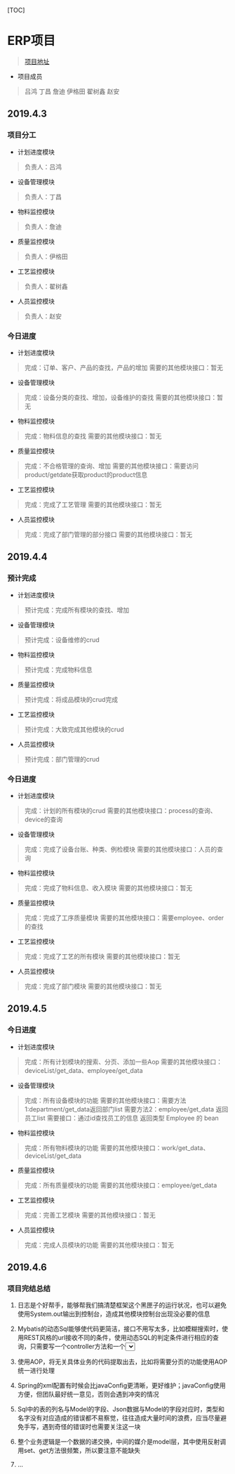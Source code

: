 [TOC]
# ERP项目
> [项目地址](https://github.com/TYlvren/erp.git)
* 项目成员
> 吕鸿 丁昌 詹迪 伊格田 翟树鑫 赵安

## 2019.4.3

### 项目分工
* 计划进度模块
> 负责人：吕鸿

* 设备管理模块
> 负责人：丁昌

* 物料监控模块
> 负责人：詹迪

* 质量监控模块
> 负责人：伊格田

* 工艺监控模块
> 负责人：翟树鑫

* 人员监控模块
> 负责人：赵安

### 今日进度
* 计划进度模块
> 完成：订单、客户、产品的查找，产品的增加
> 需要的其他模块接口：暂无
>
> 

* 设备管理模块
> 完成：设备分类的查找、增加，设备维护的查找
> 需要的其他模块接口：暂无
>
> 

* 物料监控模块
> 完成：物料信息的查找
> 需要的其他模块接口：暂无
>
> 

* 质量监控模块
> 完成：不合格管理的查询、增加
> 需要的其他模块接口：需要访问product/getdate获取product的product信息
>
> 

* 工艺监控模块
> 完成：完成了工艺管理
> 需要的其他模块接口：暂无
>
> 

* 人员监控模块
> 完成：完成了部门管理的部分接口
> 需要的其他模块接口：暂无

## 2019.4.4
### 预计完成
* 计划进度模块
> 预计完成：完成所有模块的查找、增加

* 设备管理模块
> 预计完成：设备维修的crud


* 物料监控模块
> 预计完成：完成物料信息

* 质量监控模块
> 预计完成：将成品模块的crud完成

* 工艺监控模块
> 预计完成：大致完成其他模块的crud

* 人员监控模块
> 预计完成：部门管理的crud


### 今日进度
* 计划进度模块
> 完成：计划的所有模块的crud
> 需要的其他模块接口：process的查询、device的查询
>
> 

* 设备管理模块
> 完成：完成了设备台账、种类、例检模块
> 需要的其他模块接口：人员的查询
>
> 

* 物料监控模块
> 完成：完成了物料信息、收入模块
> 需要的其他模块接口：暂无
>
> 

* 质量监控模块
> 完成：完成了工序质量模块
> 需要的其他模块接口：需要employee、order的查找

* 工艺监控模块
> 完成：完成了工艺的所有模块
> 需要的其他模块接口：暂无

* 人员监控模块
> 完成：完成了部门模块
> 需要的其他模块接口：暂无

## 2019.4.5
### 今日进度
* 计划进度模块
> 完成：所有计划模块的搜索、分页、添加一些Aop
> 需要的其他模块接口：deviceList/get_data、employee/get_data


* 设备管理模块
> 完成：所有设备模块的功能
> 需要的其他模块接口：需要方法1:department/get_data返回部门list
            需要方法2：employee/get_data 返回员工list
            需要接口：通过id查找员工的信息 返回类型 Employee 的 bean


* 物料监控模块
> 完成：所有物料模块的功能
> 需要的其他模块接口：work/get_data、deviceList/get_data


* 质量监控模块
> 完成：所有质量模块的功能
> 需要的其他模块接口：employee/get_data


* 工艺监控模块
> 完成：完善工艺模块
> 需要的其他模块接口：暂无
>
> 

* 人员监控模块
> 完成：完成人员模块的功能
> 需要的其他模块接口：暂无

## 2019.4.6
### 项目完结总结
1. 日志是个好帮手，能够帮我们搞清楚框架这个黑匣子的运行状况，也可以避免使用System.out输出到控制台，造成其他模块控制台出现没必要的信息

2. Mybatis的动态Sql能够使代码更简洁，接口不用写太多，比如模糊搜索时，使用REST风格的url接收不同的条件，使用动态SQL的判定条件进行相应的查询，只需要写一个controller方法和一个<select>标签就可以查各种条件

3. 使用AOP，将无关具体业务的代码提取出去，比如将需要分页的功能使用AOP统一进行处理

4. Spring的xml配置有时候会比javaConfig更清晰，更好维护；javaConfig使用方便，但团队最好统一意见，否则会遇到冲突的情况

5. Sql中的表的列名与Model的字段、Json数据与Model的字段对应时，类型和名字没有对应造成的错误都不易察觉，往往造成大量时间的浪费，应当尽量避免手写，遇到奇怪的错误时也需要关注这一块

6. 整个业务逻辑是一个数据的递交换，中间的媒介是model层，其中使用反射调用set、get方法很频繁，所以要注意不能缺失

7. ...   
